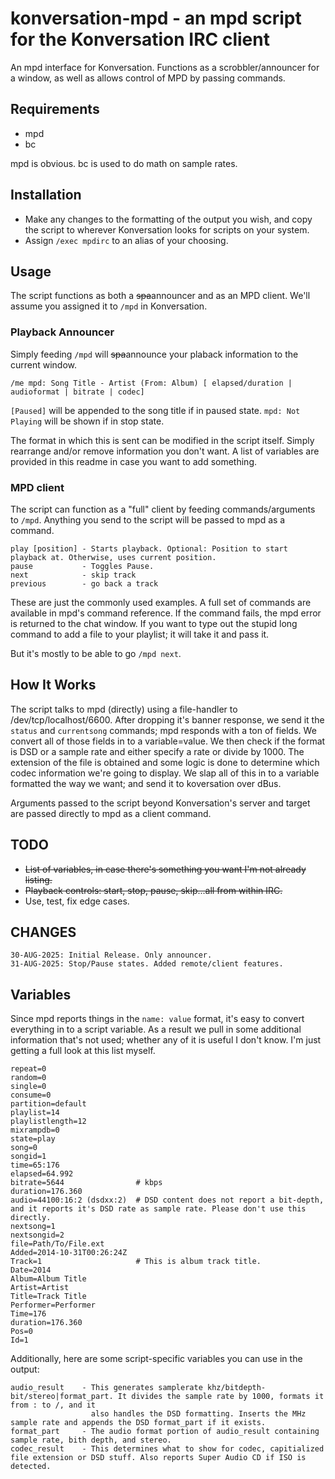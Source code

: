 # konversation-mpd - an mpd script for the Konversation IRC client

An mpd interface for Konversation. Functions as a scrobbler/announcer for a window, as well as allows control of MPD by passing commands.

## Requirements

- mpd
- bc

mpd is obvious. bc is used to do math on sample rates.

## Installation

- Make any changes to the formatting of the output you wish, and copy the script to wherever Konversation looks for scripts on your system.
- Assign `/exec mpdirc` to an alias of your choosing.

## Usage

The script functions as both a ~~spa~~announcer and as an MPD client. We'll assume you assigned it to `/mpd` in Konversation.

### Playback Announcer

Simply feeding `/mpd` will ~~spa~~announce your plaback information to the current window.

`/me mpd: Song Title - Artist (From: Album) [ elapsed/duration | audioformat | bitrate | codec]`

`[Paused]` will be appended to the song title if in paused state. `mpd: Not Playing` will be shown if in stop state.

The format in which this is sent can be modified in the script itself. Simply rearrange and/or remove information you don't want. A list of variables are provided in this readme in case you want to add something.

### MPD client

The script can function as a "full" client by feeding commands/arguments to `/mpd`. Anything you send to the script will be passed to mpd as a command.

```
play [position] - Starts playback. Optional: Position to start playback at. Otherwise, uses current position.
pause           - Toggles Pause. 
next            - skip track
previous        - go back a track

```
These are just the commonly used examples. A full set of commands are available in mpd's command reference. If the command fails, the mpd error is returned to the chat window. If you want to type out the stupid long command to add a file to your playlist; it will take it and pass it.

But it's mostly to be able to go `/mpd next`.

## How It Works

The script talks to mpd (directly) using a file-handler to /dev/tcp/localhost/6600. After dropping it's banner response, we send it the `status` and `currentsong` commands; mpd responds with a ton of fields. We convert all of those fields in to a variable=value. We then check if the format is DSD or a sample rate and either specify a rate or divide by 1000. The extension of the file is obtained and some logic is done to determine which codec information we're going to display. We slap all of this in to a variable formatted the way we want; and send it to koversation over dBus.

Arguments passed to the script beyond Konversation's server and target are passed directly to mpd as a client command.

## TODO

- ~~List of variables, in case there's something you want I'm not already listing.~~
- ~~Playback controls: start, stop, pause, skip...all from within IRC.~~
- Use, test, fix edge cases.

## CHANGES

```
30-AUG-2025: Initial Release. Only announcer.
31-AUG-2025: Stop/Pause states. Added remote/client features.
```

## Variables

Since mpd reports things in the `name: value` format, it's easy to convert everything in to a script variable. As a result we pull in some additional information that's not used; whether any of it is useful I don't know. I'm just getting a full look at this list myself. 

```
repeat=0
random=0
single=0
consume=0
partition=default
playlist=14
playlistlength=12
mixrampdb=0
state=play
song=0
songid=1
time=65:176
elapsed=64.992
bitrate=5644                # kbps
duration=176.360
audio=44100:16:2 (dsdxx:2)  # DSD content does not report a bit-depth, and it reports it's DSD rate as sample rate. Please don't use this directly.
nextsong=1
nextsongid=2
file=Path/To/File.ext
Added=2014-10-31T00:26:24Z
Track=1                     # This is album track title.
Date=2014
Album=Album Title
Artist=Artist
Title=Track Title
Performer=Performer
Time=176
duration=176.360
Pos=0
Id=1
```

Additionally, here are some script-specific variables you can use in the output:

```
audio_result    - This generates samplerate khz/bitdepth-bit/stereo|format_part. It divides the sample rate by 1000, formats it from : to /, and it
                  also handles the DSD formatting. Inserts the MHz sample rate and appends the DSD format_part if it exists.
format_part     - The audio format portion of audio_result containing sample rate, bith depth, and stereo.
codec_result    - This determines what to show for codec, capitialized file extension or DSD stuff. Also reports Super Audio CD if ISO is detected.
```
